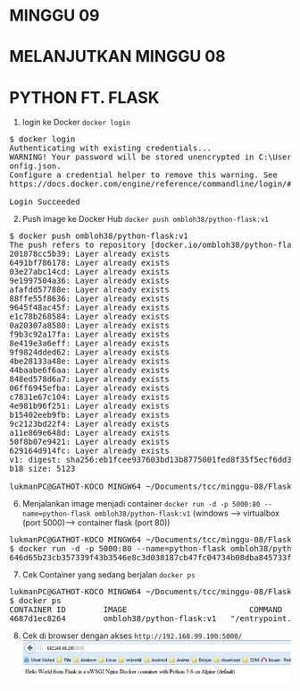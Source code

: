# MINGGU 09
# MELANJUTKAN MINGGU 08   
# PYTHON FT. FLASK 

1. login ke Docker `docker login`  
<pre>
$ docker login
Authenticating with existing credentials...
WARNING! Your password will be stored unencrypted in C:\Users\lukmanPC\.docker\c
onfig.json.
Configure a credential helper to remove this warning. See
https://docs.docker.com/engine/reference/commandline/login/#credentials-store

Login Succeeded
</pre>  
2. Push image ke Docker Hub  `docker push ombloh38/python-flask:v1`  
<pre>
$ docker push ombloh38/python-flask:v1
The push refers to repository [docker.io/ombloh38/python-flask]
201878cc5b39: Layer already exists
6491bf786178: Layer already exists
03e27abc14cd: Layer already exists
9e1997504a36: Layer already exists
afafdd57788e: Layer already exists
88ffe55f8636: Layer already exists
9645f48ac45f: Layer already exists
e1c78b268584: Layer already exists
0a20307a8580: Layer already exists
f9b3c92a17fa: Layer already exists
8e419e3a6eff: Layer already exists
9f9824dded62: Layer already exists
4be28133a48e: Layer already exists
44baabe6f6aa: Layer already exists
848ed578d6a7: Layer already exists
06ff6945efba: Layer already exists
c7831e67c104: Layer already exists
4e981b96f251: Layer already exists
b15402eeb9fb: Layer already exists
9c2123bd22f4: Layer already exists
a11e869e648d: Layer already exists
50f8b07e9421: Layer already exists
629164d914fc: Layer already exists
v1: digest: sha256:eb1fcee937603bd13b8775001fed8f35f5ecf6dd3dddc44d9be291f677d2d
b18 size: 5123

lukmanPC@GATHOT-KOCO MINGW64 ~/Documents/tcc/minggu-08/FlaskApp (master)
</pre>  
 
6. Menjalankan image menjadi container  `docker run -d -p 5000:80 --name=python-flask ombloh38/python-flask:v1` (windows --> virtualbox (port 5000)--> container flask (port 80))  
<pre>
lukmanPC@GATHOT-KOCO MINGW64 ~/Documents/tcc/minggu-08/FlaskApp (master)
$ docker run -d -p 5000:80 --name=python-flask ombloh38/python-flask:v1
646d65b23cb357339f43b3546e8c3d038187cb47fc04734b08dba845733ffd35
</pre>  
7. Cek Container yang sedang berjalan `docker ps`  
<pre>
lukmanPC@GATHOT-KOCO MINGW64 ~/Documents/tcc/minggu-08/FlaskApp (master)
$ docker ps
CONTAINER ID        IMAGE                          COMMAND                  CREATED             STATUS              PORTS                           NAMES
4687d1ec8264        ombloh38/python-flask:v1   "/entrypoint.sh /sta…"   2 minutes ago       Up 2 minutes        443/tcp, 0.0.0.0:5000->80/tcp   python-flask
</pre>  
8. Cek di browser dengan akses `http://192.168.99.100:5000/`  
![9](images/2.png)  


















